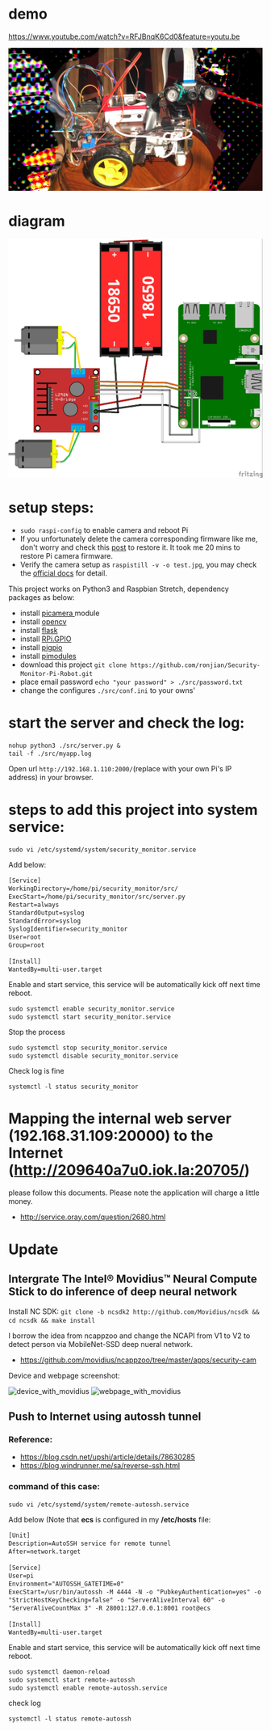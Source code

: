 # demo

https://www.youtube.com/watch?v=RFJBnqK6Cd0&feature=youtu.be

![robot](assets/robot.jpg)

# diagram

![diagram](assets/diagram.jpg)

# setup steps:
- ```sudo raspi-config``` to enable camera and reboot Pi
- If you unfortunately delete the camera corresponding firmware like me, don't worry and check this [post](https://raspberrypi.stackexchange.com/questions/67156/how-can-i-install-raspistill-raspicam-on-a-distro-that-doesnt-include-them) to restore it. It took me 20 mins to restore Pi camera firmware.
- Verify the camera setup as ```raspistill -v -o test.jpg```, you may check the [official docs](https://www.raspberrypi.org/documentation/raspbian/applications/camera.md) for detail.

This project works on Python3 and Raspbian Stretch, dependency packages as below:
- install [picamera ](https://picamera.readthedocs.io/en/release-1.13/) module
- install [opencv](https://www.pyimagesearch.com/2017/09/04/raspbian-stretch-install-opencv-3-python-on-your-raspberry-pi/)
- install [flask](http://flask.pocoo.org/)
- install [RPi.GPIO](https://sourceforge.net/p/raspberry-gpio-python/wiki/install/)
- install [pigpio](http://abyz.me.uk/rpi/pigpio/download.html)
- install [pimodules](https://github.com/ronjian/pimodules)
- download this project ```git clone https://github.com/ronjian/Security-Monitor-Pi-Robot.git```
- place email password ```echo "your password" > ./src/password.txt```
- change the configures ```./src/conf.ini``` to your owns'

# start the server and check the log:
```
nohup python3 ./src/server.py &
tail -f ./src/myapp.log
```


Open url ```http://192.168.1.110:2000/```(replace with your own Pi's IP address) in your browser.  

# steps to add this project into system service:

```shell
sudo vi /etc/systemd/system/security_monitor.service
```
Add below:  
```
[Service]
WorkingDirectory=/home/pi/security_monitor/src/
ExecStart=/home/pi/security_monitor/src/server.py
Restart=always
StandardOutput=syslog
StandardError=syslog
SyslogIdentifier=security_monitor
User=root
Group=root

[Install]
WantedBy=multi-user.target
```
Enable and start service, this service will be automatically kick off next time reboot.
```shell
sudo systemctl enable security_monitor.service
sudo systemctl start security_monitor.service
```
Stop the process  
```shell
sudo systemctl stop security_monitor.service
sudo systemctl disable security_monitor.service
```
Check log is fine  
```shell
systemctl -l status security_monitor
```

# Mapping the internal web server (192.168.31.109:20000) to the Internet (http://209640a7u0.iok.la:20705/)

please follow this documents. Please note the application will charge a little money.
- http://service.oray.com/question/2680.html

# Update

## Intergrate The Intel® Movidius™ Neural Compute Stick to do inference of deep neural network

Install NC SDK:
```git clone -b ncsdk2 http://github.com/Movidius/ncsdk && cd ncsdk && make install```

I borrow the idea from ncappzoo and change the NCAPI from V1 to V2
 to detect person via MobileNet-SSD deep nueral network.

- https://github.com/movidius/ncappzoo/tree/master/apps/security-cam

Device and webpage screenshot:

![device_with_movidius](assets/device_with_movidius.jpg)
![webpage_with_movidius](assets/webpage_with_movidius.jpg)


## Push to Internet using autossh tunnel

### Reference:
- https://blog.csdn.net/upshi/article/details/78630285
- https://blog.windrunner.me/sa/reverse-ssh.html

### command of this case:

```shell
sudo vi /etc/systemd/system/remote-autossh.service
```
Add below (Note that __ecs__ is configured in my __/etc/hosts__ file:  
```
[Unit]
Description=AutoSSH service for remote tunnel
After=network.target

[Service]
User=pi
Environment="AUTOSSH_GATETIME=0"
ExecStart=/usr/bin/autossh -M 4444 -N -o "PubkeyAuthentication=yes" -o "StrictHostKeyChecking=false" -o "ServerAliveInterval 60" -o "ServerAliveCountMax 3" -R 28001:127.0.0.1:8001 root@ecs

[Install]
WantedBy=multi-user.target
```
Enable and start service, this service will be automatically kick off next time reboot.
```shell
sudo systemctl daemon-reload
sudo systemctl start remote-autossh
sudo systemctl enable remote-autossh.service
```
check log
```shell
systemctl -l status remote-autossh
```

